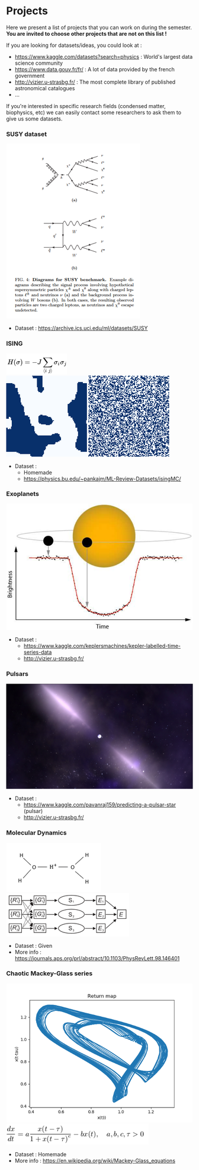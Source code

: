 # Projects

Here we present a list of projects that you can work on during the semester.  
**You are invited to choose other projects that are not on this list !**  
  
If you are looking for datasets/ideas, you could look at :
* https://www.kaggle.com/datasets?search=physics : World's largest data science community
* https://www.data.gouv.fr/fr/ : A lot of data provided by the french government
* http://vizier.u-strasbg.fr/ : The most complete library of published astronomical catalogues
* ...

If you're interested in specific research fields (condensed matter, biophysics, etc) we can easily contact some researchers to ask them to give us some datasets.  
  
  
### SUSY dataset

![](SUSYbenchmark.png)
* Dataset : https://archive.ics.uci.edu/ml/datasets/SUSY

### ISING

![](ISINGeq.png)  
![](ISINGferro.png)
![](ISINGpara.png)

* Dataset : 
  * Homemade
  * https://physics.bu.edu/~pankajm/ML-Review-Datasets/isingMC/
  
### Exoplanets

![](exoplanet.png)

* Dataset :
  * https://www.kaggle.com/keplersmachines/kepler-labelled-time-series-data
  * http://vizier.u-strasbg.fr/

### Pulsars

![](pulsars.jpg)

* Dataset :
  * https://www.kaggle.com/pavanraj159/predicting-a-pulsar-star (pulsar)
  * http://vizier.u-strasbg.fr/

### Molecular Dynamics

![](zundel.png)
![](zundelNN.png)

* Dataset : Given
* More info : https://journals.aps.org/prl/abstract/10.1103/PhysRevLett.98.146401

### Chaotic Mackey-Glass series

![](mackeyglass.png)
![](mackeyglasseq.png)

* Dataset : Homemade
* More info : https://en.wikipedia.org/wiki/Mackey-Glass_equations

  


  
